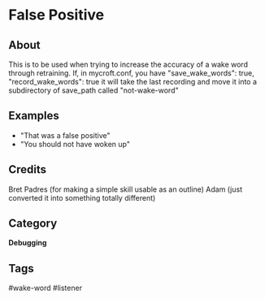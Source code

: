 # False Positive
## About
This is to be used when trying to increase the accuracy of a wake word through retraining. If, in mycroft.conf, you have
    "save_wake_words": true,
    "record_wake_words": true
it will take the last recording and move it into a subdirectory of save_path called "not-wake-word"

## Examples
* "That was a false positive"
* "You should not have woken up"

## Credits
Bret Padres (for making a simple skill usable as an outline)
Adam (just converted it into something totally different)

## Category
**Debugging**

## Tags
#wake-word
#listener

